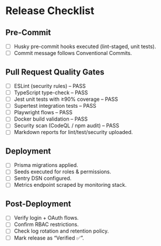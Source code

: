 # Release Checklist

## Pre-Commit
- [ ] Husky pre-commit hooks executed (lint-staged, unit tests).
- [ ] Commit message follows Conventional Commits.

## Pull Request Quality Gates
- [ ] ESLint (security rules) – PASS
- [ ] TypeScript type-check – PASS
- [ ] Jest unit tests with ≥90% coverage – PASS
- [ ] Supertest integration tests – PASS
- [ ] Playwright flows – PASS
- [ ] Docker build validation – PASS
- [ ] Security scan (CodeQL / npm audit) – PASS
- [ ] Markdown reports for lint/test/security uploaded.

## Deployment
- [ ] Prisma migrations applied.
- [ ] Seeds executed for roles & permissions.
- [ ] Sentry DSN configured.
- [ ] Metrics endpoint scraped by monitoring stack.

## Post-Deployment
- [ ] Verify login + OAuth flows.
- [ ] Confirm RBAC restrictions.
- [ ] Check log rotation and retention policy.
- [ ] Mark release as “Verified ✅”.

